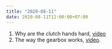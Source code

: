 ```yaml
---
title: "2020-08-11"
date: 2020-08-11T12:00:00+07:00
---
```


1. Why are the clutch hands hard, [video](https://www.youtube.com/watch?v=JhTf7cBeGcs)
1. The way the gearbox works, [video](https://www.youtube.com/watch?v=g8xnIFf4id4).
